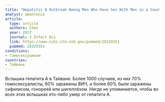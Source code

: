 ```yaml
---
title: "Hepatitis A Outbreak Among Men Who Have Sex With Men in a Country of Low Endemicity of Hepatitis A Infection"
analyst: amantonio
article:
  type: article
  authors: Chen
  year: 2017
  journal: J Infect Dis
  link: https://www.ncbi.nlm.nih.gov/pubmed/28329351
  pubmed: 28329351
conditions:
- Гомосексуализм
countries:
- Тайвань
---
```


Вспышка гепатита А в Тайване. Более 1000 случаев, из них 70% гомосексуалисты, 60% заражены ВИЧ, и более 60% были заражены сифилисом, гонореей или шигеллёзом.
Нигде не упоминается, чтобы во всех этих вспышках кто-либо умер от гепатита А.
